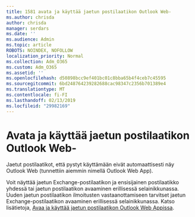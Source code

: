 ```yaml
---
title: 1581 avata ja käyttää jaetun postilaatikon Outlook Web-
ms.author: chrisda
author: chrisda
manager: serdars
ms.date: ''
ms.audience: Admin
ms.topic: article
ROBOTS: NOINDEX, NOFOLLOW
localization_priority: Normal
ms.collection: Adm_O365
ms.custom: Adm_O365
ms.assetid: ''
ms.openlocfilehash: d50898bcc9ef401bc01c8bba65b4f4ceb7c45595
ms.sourcegitcommit: 6bd248764239282688cac98347c2356b701389e4
ms.translationtype: MT
ms.contentlocale: fi-FI
ms.lasthandoff: 02/13/2019
ms.locfileid: "29982169"
---
```

# <a name="open-and-use-a-shared-mailbox-in-outlook-on-the-web"></a>Avata ja käyttää jaetun postilaatikon Outlook Web-

Jaetut postilaatikot, että pystyt käyttämään eivät automaattisesti näy Outlook Web (tunnettiin aiemmin nimellä Outlook Web App).

Voit näyttää jaetun Exchange-postilaatikon ja ensisijainen postilaatikko yhdessä tai jaetun postilaatikon avaaminen erillisessä selainikkunassa. Uuden jaetun postilaatikon ilmoitusten vastaanottamiseen tarvitset jaetun Exchange-postilaatikon avaaminen erillisessä selainikkunassa. Katso lisätietoja, [Avaa ja käyttää jaetun postilaatikon Outlook Web Appissa](https://support.office.com/article/BC127866-42BE-4DE7-92AE-1EF2F787FD5C).